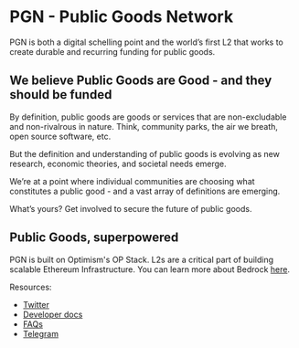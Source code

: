 # PGN - Public Goods Network

PGN is both a digital schelling point and the world’s first L2 that works to create durable and recurring funding for public goods.

## We believe Public Goods are Good - and they should be funded

By definition, public goods are goods or services that are non-excludable and non-rivalrous in nature. Think, community parks, the air we breath, open source software, etc.

But the definition and understanding of public goods is evolving as new research, economic theories, and societal needs emerge.

We’re at a point where individual communities are choosing what constitutes a public good - and a vast array of definitions are emerging.

What’s yours? Get involved to secure the future of public goods.

## Public Goods, superpowered

PGN is built on Optimism's OP Stack. L2s are a critical part of building scalable Ethereum Infrastructure. You can learn more about Bedrock [here](https://community.optimism.io/docs/developers/bedrock/explainer/).

Resources:
* [Twitter](https://twitter.com/pgn_eth)
* [Developer docs](http://docs.publicgoods.network/)
* [FAQs](https://docs.publicgoods.network/faq)
* [Telegram](https://t.me/pgn_eth)
